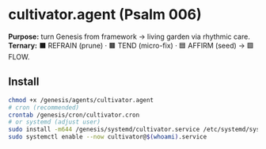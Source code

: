 # cultivator.agent (Psalm 006)

**Purpose:** turn Genesis from framework → living garden via rhythmic care.
**Ternary:** ⬛ REFRAIN (prune) · 🟫 TEND (micro-fix) · 🟦 AFFIRM (seed) → 🟩 FLOW.

## Install
```sh
chmod +x /genesis/agents/cultivator.agent
# cron (recommended)
crontab /genesis/cron/cultivator.cron
# or systemd (adjust user)
sudo install -m644 /genesis/systemd/cultivator.service /etc/systemd/system/cultivator@$(whoami).service
sudo systemctl enable --now cultivator@$(whoami).service

